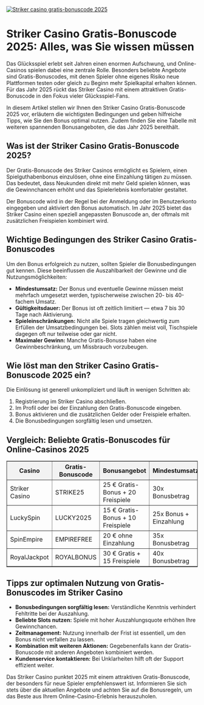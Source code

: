 [![Striker casino gratis-bonuscode 2025](https://123-caf.pages.dev/gitsignup.png)](https://vrmoo.ru/Bt82HjjY)

<h1>Striker Casino Gratis-Bonuscode 2025: Alles, was Sie wissen müssen</h1>  <p>Das Glücksspiel erlebt seit Jahren einen enormen Aufschwung, und Online-Casinos spielen dabei eine zentrale Rolle. Besonders beliebte Angebote sind Gratis-Bonuscodes, mit denen Spieler ohne eigenes Risiko neue Plattformen testen oder gleich zu Beginn mehr Spielkapital erhalten können. Für das Jahr 2025 rückt das Striker Casino mit einem attraktiven Gratis-Bonuscode in den Fokus vieler Glücksspiel-Fans.</p>  <p>In diesem Artikel stellen wir Ihnen den Striker Casino Gratis-Bonuscode 2025 vor, erläutern die wichtigsten Bedingungen und geben hilfreiche Tipps, wie Sie den Bonus optimal nutzen. Zudem finden Sie eine Tabelle mit weiteren spannenden Bonusangeboten, die das Jahr 2025 bereithält.</p>  <h2>Was ist der Striker Casino Gratis-Bonuscode 2025?</h2>  <p>Der Gratis-Bonuscode des Striker Casinos ermöglicht es Spielern, einen Spielguthabenbonus einzulösen, ohne eine Einzahlung tätigen zu müssen. Das bedeutet, dass Neukunden direkt mit mehr Geld spielen können, was die Gewinnchancen erhöht und das Spielerlebnis komfortabler gestaltet.</p>  <p>Der Bonuscode wird in der Regel bei der Anmeldung oder im Benutzerkonto eingegeben und aktiviert den Bonus automatisch. Im Jahr 2025 bietet das Striker Casino einen speziell angepassten Bonuscode an, der oftmals mit zusätzlichen Freispielen kombiniert wird.</p>  <h2>Wichtige Bedingungen des Striker Casino Gratis-Bonuscodes</h2>  <p>Um den Bonus erfolgreich zu nutzen, sollten Spieler die Bonusbedingungen gut kennen. Diese beeinflussen die Auszahlbarkeit der Gewinne und die Nutzungsmöglichkeiten:</p>  <ul>   <li><strong>Mindestumsatz:</strong> Der Bonus und eventuelle Gewinne müssen meist mehrfach umgesetzt werden, typischerweise zwischen 20- bis 40-fachem Umsatz.</li>   <li><strong>Gültigkeitsdauer:</strong> Der Bonus ist oft zeitlich limitiert — etwa 7 bis 30 Tage nach Aktivierung.</li>   <li><strong>Spieleinschränkungen:</strong> Nicht alle Spiele tragen gleichwertig zum Erfüllen der Umsatzbedingungen bei. Slots zählen meist voll, Tischspiele dagegen oft nur teilweise oder gar nicht.</li>   <li><strong>Maximaler Gewinn:</strong> Manche Gratis-Bonusse haben eine Gewinnbeschränkung, um Missbrauch vorzubeugen.</li> </ul>  <h2>Wie löst man den Striker Casino Gratis-Bonuscode 2025 ein?</h2>  <p>Die Einlösung ist generell unkompliziert und läuft in wenigen Schritten ab:</p>  <ol>   <li>Registrierung im Striker Casino abschließen.</li>   <li>Im Profil oder bei der Einzahlung den Gratis-Bonuscode eingeben.</li>   <li>Bonus aktivieren und die zusätzlichen Gelder oder Freispiele erhalten.</li>   <li>Die Bonusbedingungen sorgfältig lesen und umsetzen.</li> </ol>  <h2>Vergleich: Beliebte Gratis-Bonuscodes für Online-Casinos 2025</h2>  <table border="1" cellpadding="8" cellspacing="0" style="border-collapse: collapse; width: 100%; max-width: 700px;">   <thead>     <tr style="background-color: #f2f2f2;">       <th>Casino</th>       <th>Gratis-Bonuscode</th>       <th>Bonusangebot</th>       <th>Mindestumsatz</th>       <th>Gültigkeit</th>     </tr>   </thead>   <tbody>     <tr>       <td>Striker Casino</td>       <td>STRIKE25</td>       <td>25 € Gratis-Bonus + 20 Freispiele</td>       <td>30x Bonusbetrag</td>       <td>14 Tage</td>     </tr>     <tr>       <td>LuckySpin</td>       <td>LUCKY2025</td>       <td>15 € Gratis-Bonus + 10 Freispiele</td>       <td>25x Bonus + Einzahlung</td>       <td>7 Tage</td>     </tr>     <tr>       <td>SpinEmpire</td>       <td>EMPIREFREE</td>       <td>20 € ohne Einzahlung</td>       <td>35x Bonusbetrag</td>       <td>21 Tage</td>     </tr>     <tr>       <td>RoyalJackpot</td>       <td>ROYALBONUS</td>       <td>30 € Gratis + 15 Freispiele</td>       <td>40x Bonusbetrag</td>       <td>10 Tage</td>     </tr>   </tbody> </table>  <h2>Tipps zur optimalen Nutzung von Gratis-Bonuscodes im Striker Casino</h2>  <ul>   <li><strong>Bonusbedingungen sorgfältig lesen:</strong> Verständliche Kenntnis verhindert Fehltritte bei der Auszahlung.</li>   <li><strong>Beliebte Slots nutzen:</strong> Spiele mit hoher Auszahlungsquote erhöhen Ihre Gewinnchancen.</li>   <li><strong>Zeitmanagement:</strong> Nutzung innerhalb der Frist ist essentiell, um den Bonus nicht verfallen zu lassen.</li>   <li><strong>Kombination mit weiteren Aktionen:</strong> Gegebenenfalls kann der Gratis-Bonuscode mit anderen Angeboten kombiniert werden.</li>   <li><strong>Kundenservice kontaktieren:</strong> Bei Unklarheiten hilft oft der Support effizient weiter.</li> </ul>  <p>Das Striker Casino punktet 2025 mit einem attraktiven Gratis-Bonuscode, der besonders für neue Spieler empfehlenswert ist. Informieren Sie sich stets über die aktuellen Angebote und achten Sie auf die Bonusregeln, um das Beste aus Ihrem Online-Casino-Erlebnis herauszuholen.</p>